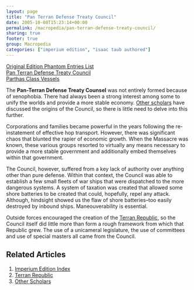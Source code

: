 ```yaml
---
layout: page
title: "Pan Terran Defense Treaty Council"
date: 2005-10-08T15:23:14+00:00
permalink: /macropedia/pan-terran-defense-treaty-council/
sharing: true
footer: true
group: Macropedia
categories: ["imperium edition", "isaac taub authored"]
---
```


<div class='row'>
	<div class='col-md-4'><a href='/macropedia/original-edition-phantom-entries-list'>Original Edition Phantom Entries List</a></div>
	<div class='col-md-4'><a href='/macropedia/pan-terran-defense-treaty-council'>Pan Terran Defense Treaty Council</a></div>
	<div class='col-md-4'><a href='/macropedia/parthas-class-vessels'>Parthas Class Vessels</a></div>
</div>


The **Pan-Terran Defense Treaty Counsel** was not entirely formed because of xenophobia. There had always been a strong interest among some to unify the worlds and provide a more stable economy. [Other scholars](/macropedia/iadian-massacre) have discussed the origins of the Council, so there is little need to delve into this further. 

Corporations and families became powerful in the years following the re-instatement of effective hop transport. However, there was significant chaos that blunted the rapier of economic growth. When the Massacre was known, these various groups resorted to virtually any means necessary to provide a more stable government and additionally embed themselves within that government.

The Council, however, suffered from a key lack of authority over anything other than pure defense. Within that context, the Council was able to establish a few small fleets of war ships that were dispatched to the more dangerous systems. A system of taxation was created that allowed some shore batteries to be created that could, hopefully, repel any attack. Although, hindsight showed us the flaw of shore batteries&ndash;too easily destroyed by inbound ships. Maneouverability is essential.

Outside forces encouraged the creation of the [Terran Republic](/macropedia/terran-republic), so the Council itself did little more than form a rough framework from which that Republic grew. The use of a unicameral legislature, the use of committees and use of special masters all came from the Council.

## Related Articles

1. [Imperium Edition Index](/macropedia/imperium-edition-index)
2. [Terran Republic](/macropedia/terran-republic)
3. [Other Scholars](/macropedia/iadian-massacre)


 
